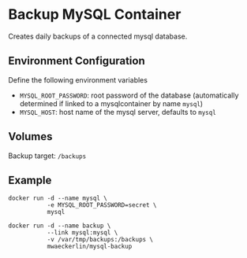 # Backup MySQL Container

Creates daily backups of a connected mysql database.

## Environment Configuration

Define the following environment variables

- `MYSQL_ROOT_PASSWORD`: root password of the database (automatically determined if linked to a mysqlcontainer by name `mysql`)
- `MYSQL_HOST`: host name of the mysql server, defaults to `mysql`

## Volumes

Backup target: `/backups`

## Example

    docker run -d --name mysql \
               -e MYSQL_ROOT_PASSWORD=secret \
               mysql
    
    docker run -d --name backup \
               --link mysql:mysql \
               -v /var/tmp/backups:/backups \
               mwaeckerlin/mysql-backup

